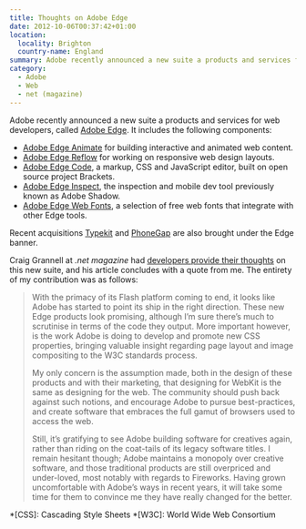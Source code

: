 ```yaml
---
title: Thoughts on Adobe Edge
date: 2012-10-06T00:37:42+01:00
location:
  locality: Brighton
  country-name: England
summary: Adobe recently announced a new suite a products and services for web developers, called Adobe Edge. <cite>.net Magazine</cite> asked me to provide some thoughts.
category:
  - Adobe
  - Web
  - net (magazine)
---
```

Adobe recently announced a new suite a products and services for web developers, called [Adobe Edge][1]. It includes the following components:

* [Adobe Edge Animate][2] for building interactive and animated web content.
* [Adobe Edge Reflow][3] for working on responsive web design layouts.
* [Adobe Edge Code][4], a markup, CSS and JavaScript editor, built on open source project Brackets.
* [Adobe Edge Inspect][5], the inspection and mobile dev tool previously known as Adobe Shadow.
* [Adobe Edge Web Fonts][6], a selection of free web fonts that integrate with other Edge tools.

Recent acquisitions [Typekit][7] and [PhoneGap][8] are also brought under the Edge banner.

Craig Grannell at <cite>.net magazine</cite> had [developers provide their thoughts][9] on this new suite, and his article concludes with a quote from me. The entirety of my contribution was as follows:

> With the primacy of its Flash platform coming to end, it looks like Adobe has started to point its ship in the right direction. These new Edge products look promising, although I’m sure there’s much to scrutinise in terms of the code they output. More important however, is the work Adobe is doing to develop and promote new CSS properties, bringing valuable insight regarding page layout and image compositing to the W3C standards process.
>
> My only concern is the assumption made, both in the design of these products and with their marketing, that designing for WebKit is the same as designing for the web. The community should push back against such notions, and encourage Adobe to pursue best-practices, and create software that embraces the full gamut of browsers used to access the web.
>
> Still, it’s gratifying to see Adobe building software for creatives again, rather than riding on the coat-tails of its legacy software titles. I remain hesitant though; Adobe maintains a monopoly over creative software, and those traditional products are still overpriced and under-loved, most notably with regards to Fireworks. Having grown uncomfortable with Adobe’s ways in recent years, it will take some time for them to convince me they have really changed for the better.

[1]: http://html.adobe.com/edge
[2]: http://html.adobe.com/edge/animate
[3]: http://html.adobe.com/edge/reflow
[4]: http://html.adobe.com/edge/code
[5]: http://html.adobe.com/edge/inspect
[6]: http://html.adobe.com/edge/webfonts
[7]: http://html.adobe.com/edge/typekit
[8]: http://html.adobe.com/edge/phonegap-build
[9]: https://www.creativebloq.com/design/devs-respond-adobe-edge-suite-10126049

*[CSS]: Cascading Style Sheets
*[W3C]: World Wide Web Consortium
